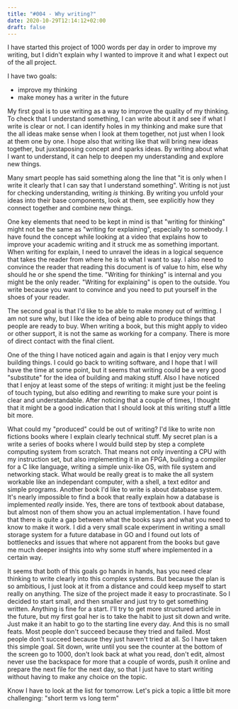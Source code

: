 ```yaml
---
title: "#004 - Why writing?"
date: 2020-10-29T12:14:12+02:00
draft: false
---
```


I have started this project of 1000 words per day in order to improve my writing, but I didn't explain why I wanted to improve it and what I expect out of the all project.

I have two goals:

* improve my thinking
* make money has a writer in the future

My first goal is to use writing as a way to improve the quality of my thinking. To check that I understand something, I can write about it and see if what I write is clear or not. I can identify holes in my thinking and make sure that the all ideas make sense when I look at them together, not just when I look at them one by one. I hope also that writing like that will bring new ideas together, but juxstaposing concept and sparks ideas. By writing about what I want to understand, it can help to deepen my understanding and explore new things.

Many smart people has said something along the line that "it is only when I write it clearly that I can say that I understand something". Writing is not just for checking understanding, writing _is_ thinking. By writing you unfold your ideas into their base components, look at them, see explicitly how they connect together and combine new things.

One key elements that need to be kept in mind is that "writing for thinking" might not be the same as "writing for explaining", especially to somebody. I have found the concept while looking at a video that explains how to improve your academic writing and it struck me as something important. When writing for explain, I need to unravel the ideas in a logical sequence that takes the reader from where he is to what I want to say. I also need to convince the reader that reading this document is of value to him, else why should he or she spend the time. "Writing for thinking" is internal and you might be the only reader. "Writing for explaining" is open to the outside. You write because you want to convince and you need to put yourself in the shoes of your reader.

The second goal is that I'd like to be able to make money out of writting. I am not sure why, but I like the idea of being able to produce things that people are ready to buy. When writing a book, but this might apply to video or other support, it is not the same as working for a company. There is more of direct contact with the final client. 

One of the thing I have noticed again and again is that I enjoy very much building things. I could go back to writing software, and I hope that I will have the time at some point, but it seems that writing could be a very good "substitute" for the idea of building and making stuff. Also I have noticed that I enjoy at least some of the steps of writing: it might just be the feeling of touch typing, but also editing and rewriting to make sure your point is clear and understandable. After noticing that a couple of times, I thought that it might be a good indication that I should look at this writing stuff a little bit more.

What could my "produced" could be out of writing? I'd like to write non fictions books where I explain clearly technical stuff. My secret plan is a write a series of books where I would build step by step a complete computing system from scratch. That means not only inventing a CPU with my instruction set, but also implementing it in an FPGA, building a compiler for a C like language, writing a simple unix-like OS, with file system and networking stack. What would be really great is to make the all system workable like an independant computer, with a shell, a text editor and simple programs. Another book I'd like to write is about database system. It's nearly impossible to find a book that really explain how a database is implemented _really_ inside. Yes, there are tons of textbook about database, but almost non of them show you an actual implementation. I have found that there is quite a gap between what the books says and what you need to know to make it work. I did a very small scale experiment in writing a small storage system for a future database in GO and I found out lots of bottlenecks and issues that where not apparent from the books but gave me much deeper insights into why some stuff where implemented in a certain way.

It seems that both of this goals go hands in hands, has you need clear thinking to write clearly into this complex systems. But because the plan is so ambitious, I just look at it from a distance and could keep myself to start really on anything. The size of the project made it easy to procrastinate. So I decided to start small, and then smaller and just try to get something written. Anything is fine for a start. I'll try to get more structured article in the future, but my first goal her is to take the habit to just sit down and write. Just make it an habit to go to the starting line every day. And this is no small feats. Most people don't succeed because they tried and failed. Most people don't succeed because they just haven't tried at all. So I have taken this simple goal. Sit down, write until you see the counter at the bottom of the screen go to 1000, don't look back at what you read, don't edit, almost never use the backspace for more that a couple of words, push it online and prepare the next file for the next day, so that I just have to start writing without having to make any choice on the topic. 

Know I have to look at the list for tomorrow. Let's pick a topic a little bit more challenging: "short term vs long term"